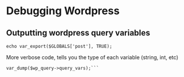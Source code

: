 # Debugging Wordpress

## Outputting wordpress query variables

```echo var_export($GLOBALS['post'], TRUE);```

More verbose code, tells you the type of each variable (string, int, etc)

```global $wp_query;
var_dump($wp_query->query_vars);```

